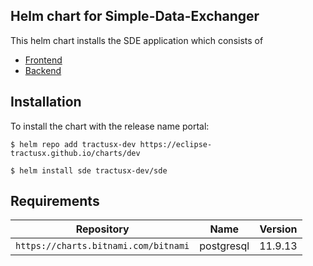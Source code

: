 ## Helm chart for Simple-Data-Exchanger

This helm chart installs the SDE application which consists of
     
   * [Frontend](https://github.com/catenax-ng/tx-managed-simple-data-exchanger-frontend)
   * [Backend](https://github.com/catenax-ng/tx-managed-simple-data-exchanger-backend) 
    

## Installation

To install the chart with the release name portal:

``` $ helm repo add tractusx-dev https://eclipse-tractusx.github.io/charts/dev ```

```$ helm install sde tractusx-dev/sde```

## Requirements

| Repository                                         | Name       | Version  |
|--------------------------------------------------- |------------|--------- |
| `https://charts.bitnami.com/bitnami`               | postgresql | 11.9.13  |                     
	
